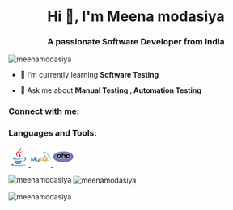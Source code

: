 <h1 align="center">Hi 👋, I'm Meena modasiya</h1>
<h3 align="center">A passionate Software Developer from India</h3>
<p align="left"> <img src="https://komarev.com/ghpvc/?username=meenamodasiya&label=Profile%20views&color=0e75b6&style=flat" alt="meenamodasiya" /> </p>

- 🌱 I’m currently learning **Software Testing**

- 💬 Ask me about **Manual Testing , Automation Testing**

<h3 align="left">Connect with me:</h3>
<p align="left">
</p>

<h3 align="left">Languages and Tools:</h3>
<p align="left"> <a href="https://www.java.com" target="_blank" rel="noreferrer"> <img src="https://raw.githubusercontent.com/devicons/devicon/master/icons/java/java-original.svg" alt="java" width="40" height="40"/> </a> <a href="https://www.mysql.com/" target="_blank" rel="noreferrer"> <img src="https://raw.githubusercontent.com/devicons/devicon/master/icons/mysql/mysql-original-wordmark.svg" alt="mysql" width="40" height="40"/> </a> <a href="https://www.php.net" target="_blank" rel="noreferrer"> <img src="https://raw.githubusercontent.com/devicons/devicon/master/icons/php/php-original.svg" alt="php" width="40" height="40"/> </a> </p>

<p><img align="left" src="https://github-readme-stats.vercel.app/api/top-langs?username=meenamodasiya&show_icons=true&locale=en&layout=compact" alt="meenamodasiya" /></p>

<p>&nbsp;<img align="center" src="https://github-readme-stats.vercel.app/api?username=meenamodasiya&show_icons=true&locale=en" alt="meenamodasiya" /></p>

<p><img align="center" src="https://github-readme-streak-stats.herokuapp.com/?user=meenamodasiya&" alt="meenamodasiya" /></p>


